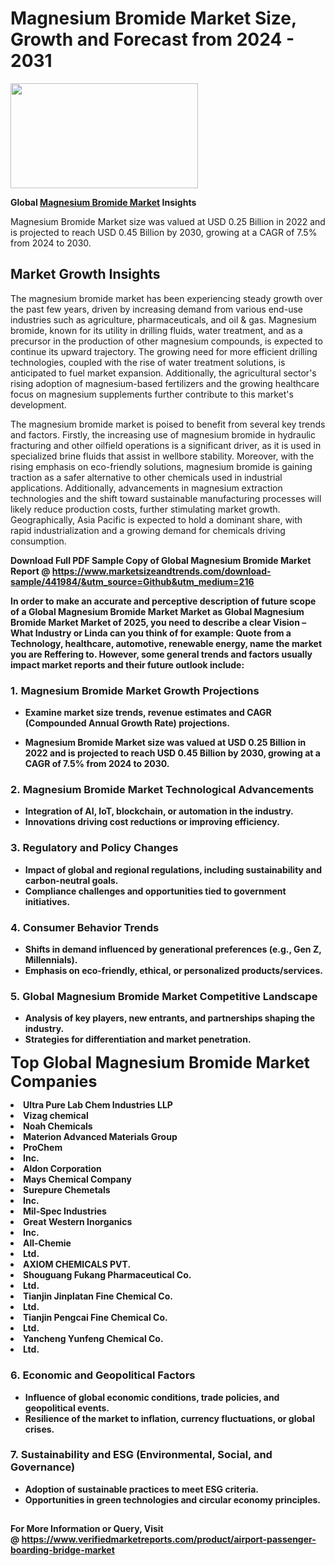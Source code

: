 <H1>Magnesium Bromide Market Size, Growth and Forecast from 2024 - 2031</H1><img class="aligncenter size-medium wp-image-584254" src="https://thirdeyenews.in/wp-content/uploads/2024/09/Global-Market-Research-300x168.jpeg" alt="" width="300" height="168" /><p><strong>Global&nbsp;<a href="https://www.marketsizeandtrends.com/download-sample/441984/&amp;utm_source=Github&utm_medium=216">Magnesium Bromide Market</a> Insights</strong></p><p>Magnesium Bromide Market size was valued at USD 0.25 Billion in 2022 and is projected to reach USD 0.45 Billion by 2030, growing at a CAGR of 7.5% from 2024 to 2030.</p><p><h2>Market Growth Insights</h2> <p>The magnesium bromide market has been experiencing steady growth over the past few years, driven by increasing demand from various end-use industries such as agriculture, pharmaceuticals, and oil & gas. Magnesium bromide, known for its utility in drilling fluids, water treatment, and as a precursor in the production of other magnesium compounds, is expected to continue its upward trajectory. The growing need for more efficient drilling technologies, coupled with the rise of water treatment solutions, is anticipated to fuel market expansion. Additionally, the agricultural sector's rising adoption of magnesium-based fertilizers and the growing healthcare focus on magnesium supplements further contribute to this market's development.</p> <p><strong></strong></p> <p>The magnesium bromide market is poised to benefit from several key trends and factors. Firstly, the increasing use of magnesium bromide in hydraulic fracturing and other oilfield operations is a significant driver, as it is used in specialized brine fluids that assist in wellbore stability. Moreover, with the rising emphasis on eco-friendly solutions, magnesium bromide is gaining traction as a safer alternative to other chemicals used in industrial applications. Additionally, advancements in magnesium extraction technologies and the shift toward sustainable manufacturing processes will likely reduce production costs, further stimulating market growth. Geographically, Asia Pacific is expected to hold a dominant share, with rapid industrialization and a growing demand for chemicals driving consumption. <p><strong></p><p><span class=""><strong>Download Full PDF Sample Copy of Global Magnesium Bromide Market Report</strong> @ <a href="https://www.marketsizeandtrends.com/download-sample/441984/&amp;utm_source=Github&utm_medium=216" target="_blank">https://www.marketsizeandtrends.com/download-sample/441984/&amp;utm_source=Github&utm_medium=216</a></span></p><p>In order to make an accurate and perceptive description of future scope of a Global&nbsp;Magnesium Bromide Market Market as Global&nbsp;Magnesium Bromide Market Market of 2025, you need to describe a clear Vision &ndash; What Industry or Linda can you think of for example: Quote from a Technology, healthcare, automotive, renewable energy, name the market you are Reffering to. However, some general trends and factors usually impact market reports and their future outlook include:</p><h3>1.&nbsp;<strong>Magnesium Bromide Market Growth Projections</strong></h3><ul><li>Examine market size trends, revenue estimates and CAGR (Compounded Annual Growth Rate) projections.</li><li><p>Magnesium Bromide Market size was valued at USD 0.25 Billion in 2022 and is projected to reach USD 0.45 Billion by 2030, growing at a CAGR of 7.5% from 2024 to 2030.</p></li></ul><h3>2.&nbsp;<strong>Magnesium Bromide Market Technological Advancements</strong></h3><ul><li>Integration of AI, IoT, blockchain, or automation in the industry.</li><li>Innovations driving cost reductions or improving efficiency.</li></ul><h3>3.&nbsp;<strong>Regulatory and Policy Changes</strong></h3><ul><li>Impact of global and regional regulations, including sustainability and carbon-neutral goals.</li><li>Compliance challenges and opportunities tied to government initiatives.</li></ul><h3>4.&nbsp;<strong>Consumer Behavior Trends</strong></h3><ul><li>Shifts in demand influenced by generational preferences (e.g., Gen Z, Millennials).</li><li>Emphasis on eco-friendly, ethical, or personalized products/services.</li></ul><h3>5.&nbsp;<strong>Global Magnesium Bromide Market Competitive Landscape</strong></h3><ul><li>Analysis of key players, new entrants, and partnerships shaping the industry.</li><li>Strategies for differentiation and market penetration.</li></ul><p data-pm-slice="1 1 []"><span style="color: inherit; font-family: inherit; font-size: 25px;">Top Global Magnesium Bromide Market Companies</span></p><div class="" data-test-id=""><p><li>Ultra Pure Lab Chem Industries LLP</li><li> Vizag chemical</li><li> Noah Chemicals</li><li> Materion Advanced Materials Group</li><li> ProChem</li><li> Inc.</li><li> Aldon Corporation</li><li> Mays Chemical Company</li><li> Surepure Chemetals</li><li> Inc.</li><li> Mil-Spec Industries</li><li> Great Western Inorganics</li><li> Inc.</li><li> All-Chemie</li><li> Ltd.</li><li> AXIOM CHEMICALS PVT.</li><li> Shouguang Fukang Pharmaceutical Co.</li><li> Ltd.</li><li> Tianjin Jinplatan Fine Chemical Co.</li><li> Ltd.</li><li> Tianjin Pengcai Fine Chemical Co.</li><li> Ltd.</li><li> Yancheng Yunfeng Chemical Co.</li><li> Ltd.</li></p></div><h3>6.&nbsp;<strong>Economic and Geopolitical Factors</strong></h3><ul><li>Influence of global economic conditions, trade policies, and geopolitical events.</li><li>Resilience of the market to inflation, currency fluctuations, or global crises.</li></ul><h3>7.&nbsp;<strong>Sustainability and ESG (Environmental, Social, and Governance)</strong></h3><ul><li>Adoption of sustainable practices to meet ESG criteria.</li><li>Opportunities in green technologies and circular economy principles.</li></ul><h2><strong style="font-size: 14px;">For More Information or Query, Visit @&nbsp;</strong><a style="background-color: #ffffff; font-size: 14px;" href="https://www.marketsizeandtrends.com/report/magnesium-bromide-market/" target="_blank">https://www.verifiedmarketreports.com/product/airport-passenger-boarding-bridge-market</a></h2>
